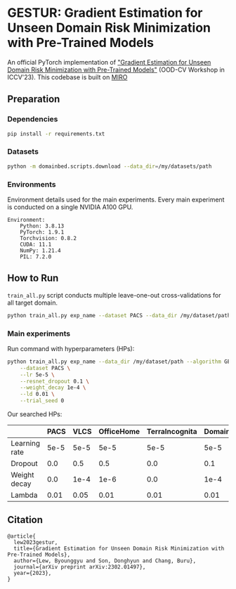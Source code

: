 # GESTUR: Gradient Estimation for Unseen Domain Risk Minimization with Pre-Trained Models

An official PyTorch implementation of ["Gradient Estimation for Unseen Domain Risk Minimization with Pre-Trained Models"](https://arxiv.org/abs/2302.01497) (OOD-CV Workshop in ICCV'23).
This codebase is built on [MIRO](https://github.com/kakaobrain/miro)

## Preparation

### Dependencies

```sh
pip install -r requirements.txt
```

### Datasets

```sh
python -m domainbed.scripts.download --data_dir=/my/datasets/path
```

### Environments

Environment details used for the main experiments. Every main experiment is conducted on a single NVIDIA A100 GPU.

```
Environment:
	Python: 3.8.13
	PyTorch: 1.9.1
	Torchvision: 0.8.2
	CUDA: 11.1
	NumPy: 1.21.4
	PIL: 7.2.0
```

## How to Run

`train_all.py` script conducts multiple leave-one-out cross-validations for all target domain.

```sh
python train_all.py exp_name --dataset PACS --data_dir /my/dataset/path --algorithm GESTUR
```


### Main experiments

Run command with hyperparameters (HPs):

```sh
python train_all.py exp_name --data_dir /my/dataset/path --algorithm GESTUR \
    --dataset PACS \
    --lr 5e-5 \
    --resnet_dropout 0.1 \
    --weight_decay 1e-4 \
    --ld 0.01 \
    --trial_seed 0
```

Our searched HPs:

|               | PACS | VLCS | OfficeHome | TerraIncognita | DomainNet |
| ------------- | ---- | ---- | ---------- | -------------- | --------- |
| Learning rate | 5e-5 | 5e-5 | 5e-5       | 5e-5           | 5e-5      |
| Dropout       | 0.0  | 0.5  | 0.5        | 0.0            | 0.1       |
| Weight decay  | 0.0  | 1e-4 | 1e-6       | 0.0            | 1e-4      |
| Lambda        | 0.01 | 0.05 | 0.01       | 0.01           | 0.01      |

## Citation
```
@article{
  lew2023gestur,
  title={Gradient Estimation for Unseen Domain Risk Minimization with Pre-Trained Models},
  author={Lew, Byounggyu and Son, Donghyun and Chang, Buru},
  journal={arXiv preprint arXiv:2302.01497},
  year={2023},
}
```
